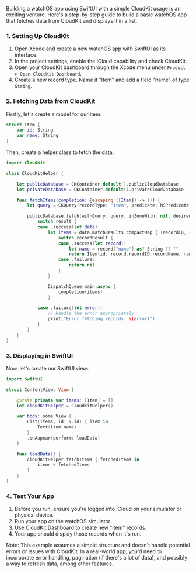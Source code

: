 Building a watchOS app using SwiftUI with a simple CloudKit usage is an exciting venture. Here's a step-by-step guide to build a basic watchOS app that fetches data from CloudKit and displays it in a list.

### 1. Setting Up CloudKit

1. Open Xcode and create a new watchOS app with SwiftUI as its interface.
2. In the project settings, enable the iCloud capability and check CloudKit.
3. Open your CloudKit dashboard through the Xcode menu under `Product > Open CloudKit Dashboard`.
4. Create a new record type. Name it "Item" and add a field "name" of type `String`.

### 2. Fetching Data from CloudKit

Firstly, let's create a model for our item:

```swift
struct Item {
    var id: String
    var name: String
}
```

Then, create a helper class to fetch the data:

```swift
import CloudKit

class CloudKitHelper {

    let publicDatabase = CKContainer.default().publicCloudDatabase
    let privateDatabase = CKContainer.default().privateCloudDatabase

    func fetchItems(completion: @escaping ([Item]) -> ()) {
        let query = CKQuery(recordType: "Item", predicate: NSPredicate(value: true))

        publicDatabase.fetch(withQuery: query, inZoneWith: nil, desiredKeys: ["name"], resultsLimit: 50) { result in
            switch result {
            case .success(let data):
                let items = data.matchResults.compactMap { (recordID, recordResult) -> Item? in
                    switch recordResult {
                    case .success(let record):
                        let name = record["name"] as? String ?? ""
                        return Item(id: record.recordID.recordName, name: name)
                    case .failure:
                        return nil
                    }
                }

                DispatchQueue.main.async {
                    completion(items)
                }

            case .failure(let error):
                // Handle the error appropriately
                print("Error fetching records: \(error)")
            }
        }
    }
}
```

### 3. Displaying in SwiftUI

Now, let's create our SwiftUI view:

```swift
import SwiftUI

struct ContentView: View {

    @State private var items: [Item] = []
    let cloudKitHelper = CloudKitHelper()

    var body: some View {
        List(items, id: \.id) { item in
            Text(item.name)
        }
        .onAppear(perform: loadData)
    }

    func loadData() {
        cloudKitHelper.fetchItems { fetchedItems in
            items = fetchedItems
        }
    }
}
```

### 4. Test Your App

1. Before you run, ensure you're logged into iCloud on your simulator or physical device.
2. Run your app on the watchOS simulator.
3. Use CloudKit Dashboard to create new "Item" records.
4. Your app should display those records when it's run.

Note: This example assumes a simple structure and doesn't handle potential errors or issues with CloudKit. In a real-world app, you'd need to incorporate error handling, pagination (if there's a lot of data), and possibly a way to refresh data, among other features.
